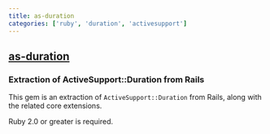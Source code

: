 ```yaml
---
title: as-duration
categories: ['ruby', 'duration', 'activesupport']
---
```

## [as-duration](https://github.com/janko/as-duration)

### Extraction of ActiveSupport::Duration from Rails


This gem is an extraction of `ActiveSupport::Duration` from Rails, along with the
related core extensions.

Ruby 2.0 or greater is required.
